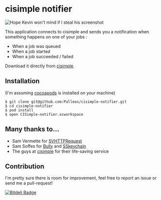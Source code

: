 # cisimple notifier

![Hope Kevin won't mind if I steal his screenshot](https://dqybdml3bjzsy.cloudfront.net/assets/dev_center/third_party/screenshot1-1b1c063af294af814188383db4f8ab8a.png)

This application connects to cisimple and sends you a notification when something happens on one of your jobs :
  
  * When a job was queued
  * When a job started
  * When a job succeeded / failed

Download it directly from [cisimple](https://www.cisimple.com/dev_center/#third_party).

## Installation

(I'm assuming [cocoapods](http://cocoapods.org/) is installed on your machine)

    $ git clone git@github.com:Palleas/cisimple-notifier.git
    $ cd cisimple-notifier
    $ pod install
    $ open CISimple-notifier.xcworkspace
  
## Many thanks to...

  * Sam Vermette for [SVHTTPRequest](https://github.com/samvermette/SVHTTPRequest)
  * Sam Soffes for [Bully](https://github.com/soffes/bully) and [SSkeychain](https://github.com/soffes/sskeychain)
  * The guys at [cisimple](https://www.cisimple.com) for their life-saving service

## Contribution

I'm pretty sure there is room for improvement, feel free to report an issue or send me a pull-request! 


[![Bitdeli Badge](https://d2weczhvl823v0.cloudfront.net/Palleas/cisimple-notifier/trend.png)](https://bitdeli.com/free "Bitdeli Badge")


